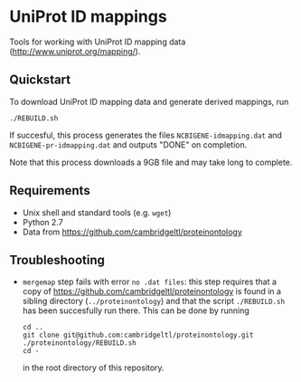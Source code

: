 # UniProt ID mappings

Tools for working with UniProt ID mapping data
(<http://www.uniprot.org/mapping/>).

## Quickstart

To download UniProt ID mapping data and generate derived mappings, run

    ./REBUILD.sh

If succesful, this process generates the files `NCBIGENE-idmapping.dat`
and `NCBIGENE-pr-idmapping.dat` and outputs "DONE" on completion.

Note that this process downloads a 9GB file and may take long to
complete.

## Requirements

- Unix shell and standard tools (e.g. `wget`)
- Python 2.7
- Data from <https://github.com/cambridgeltl/proteinontology>

## Troubleshooting

- `mergemap` step fails with error `no .dat files`: this step requires
  that a copy of https://github.com/cambridgeltl/proteinontology is found
  in a sibling directory (`../proteinontology`) and that the script
  `./REBUILD.sh` has been succesfully run there. This can be done
  by running

      cd ..
      git clone git@github.com:cambridgeltl/proteinontology.git
      ./proteinontology/REBUILD.sh
      cd -

  in the root directory of this repository.
